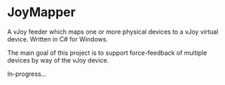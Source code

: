 # JoyMapper
A vJoy feeder which maps one or more physical devices to a vJoy virtual device. Written in C# for Windows.

The main goal of this project is to support force-feedback of multiple devices by way of the vJoy device.

In-progress...
